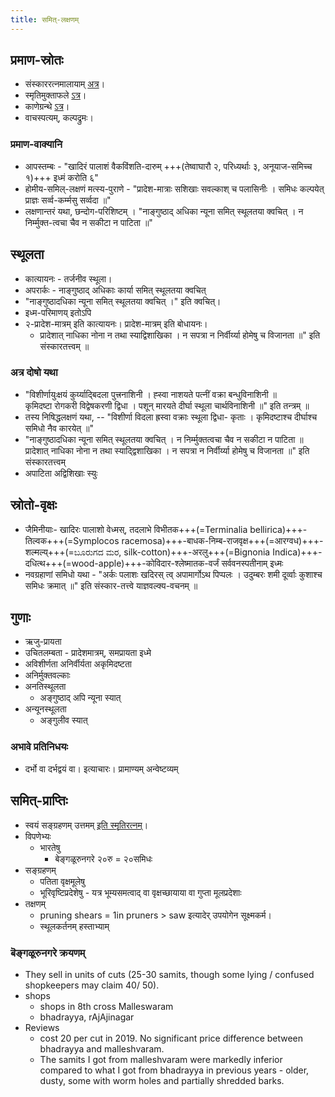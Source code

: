 ```yaml
---
title: समित्-लक्षणम्
---
```


## प्रमाण-स्रोतः
- संस्काररत्नमालायाम् [अत्र](https://archive.org/stream/Anandashram_Samskrita_Granthavali_Anandashram_Sanskrit_Series/ASS_039_Samskara_Ratnamala_of_Bhatta_Gopinatha_Dikshita_Part_1_-_KS_Agase_1899#page/n68/mode/1up)।
- स्मृतिमुक्ताफले [ऽत्र](https://archive.org/stream/smRti-muktA-phalam/SMP2_aahnika#page/n156/mode/1up)।
- काणेग्रन्थे [ऽत्र]( https://archive.org/stream/HistoryOfDharmasastraancientAndMediaevalReligiousAndCivilLawV.2.1/Kane_A-History-of-Dharmasastra-v2-1_1941#page/n365/mode/1up)।
- वाचस्पत्यम्, कल्पद्रुमः।

### प्रमाण-वाक्यानि
- आपस्तम्बः - "खादिरं पालाशं वैकविंशति-दारुम् +++(तेष्वाघारौ २, परिध्यर्थाः ३, अनूयाज-समिच्च १)+++ इध्मं करोति ६"
- होमीय-समिल्-लक्षणं मत्स्य-पुराणे - "प्रादेश-मात्राः सशिखाः सवल्काश् च पलासिनीः । समिधः कल्पयेत् प्राज्ञः सर्व्व-कर्म्मसु सर्व्वदा ॥"
- लक्षणान्तरं यथा, छन्दोग-परिशिष्टम् । "नाङ्गुष्ठाद् अधिका न्यूना समित् स्थूलतया क्वचित् । न निर्म्मुक्त-त्वचा चैव न सकीटा न पाटिता ॥"

## स्थूलता

- कात्यायनः - तर्जनीव स्थूला।
- अपरार्कः - नाङ्गुष्ठाद् अधिकाः कार्या समित् स्थूलतया क्वचित्
- "नाङ्गुष्ठादधिका न्यूना समित् स्थूलतया क्वचित् ।" इति क्वचित्।
- इध्म-परिमाणय् इतोऽपि
- २-प्रादेश-मात्रम् इति कात्यायनः। प्रादेश-मात्रम् इति बोधायनः।
  - प्रादेशात् नाधिका नोना न तथा स्याद्विशाखिका । न सपत्रा न निर्वीर्य्या होमेषु च विजानता ॥" इति संस्कारतत्त्वम् ॥

### अत्र दोषो यथा

- "विशीर्णायुःक्षयं कुर्य्याद्बिदला पुत्त्रनाशिनी । ह्स्वा नाशयते पत्नीं वक्रा बन्धुविनाशिनी ॥   
कृमिदष्टा रोगकरी विद्वेषकरणी द्विधा । पशून् मारयते दीर्घा स्थूला चार्थविनाशिनी ॥" इति तन्त्रम् ॥
- तस्य निषिद्धलक्षणं यथा, -- "विशीर्णा विदला ह्रस्वा वक्राः स्थूला द्विधा- कृताः । कृमिदष्टाश्च दीर्घाश्च समिधो नैव कारयेत् ॥"
- "नाङ्गुष्ठादधिका न्यूना समित् स्थूलतया क्वचित् । न निर्म्मुक्तत्वचा चैव न सकीटा न पाटिता ॥ प्रादेशात् नाधिका नोना न तथा स्याद्द्विशाखिका । न सपत्रा न निर्वीर्य्या होमेषु च विजानता ॥" इति संस्कारतत्त्वम्
- अपाटिता अद्विशिखाः स्युः

## स्रोतो-वृक्षः
- जैमिनीयाः-  खादिरः पालाशो वेध्मस्, तदलाभे विभीतक+++(=Terminalia bellirica)+++-तिल्वक+++(=Symplocos racemosa)+++-बाधक-निम्ब-राजवृक्ष+++(=आरग्वध)+++-शल्मल्य्+++(=ಬೂರುಗದ ಮರ, silk-cotton)+++-अरलु+++(=Bignonia Indica)+++-दधित्थ+++(=wood-apple)+++-कोविदार-श्लेष्मातक-वर्जं सर्ववनस्पतीनाम् इध्मः
- नवग्रहाणां समिधो यथा - "अर्कः पलाशः खदिरस् त्व् अपामार्गोऽथ पिप्पलः । उदुम्बरः शमी दूर्व्वाः कुशाश्च समिधः क्रमात् ॥" इति संस्कार-तत्त्वे याज्ञवल्क्य-वचनम् ॥

## गुणाः
- ऋजु-प्रायता
- उचितलम्बता - प्रादेशमात्रम्, समप्रायता इध्मे
- अविशीर्णता अनिर्वीर्यता अकृमिदष्टता
- अनिर्मुक्तवल्काः
- अनतिस्थूलता
  - अङ्गुष्ठाद् अपि न्यूना स्यात्
- अन्यूनस्थूलता
  - अङ्गुलीव स्यात्

### अभावे प्रतिनिधयः
- दर्भो वा दर्भद्वयं वा। इत्याचारः। प्रामाण्यम् अन्वेष्टव्यम्

## समित्-प्राप्तिः
- स्वयं सङ्ग्रहणम् उत्तमम् [इति स्मृतिरत्नम्](https://archive.org/stream/smRti-muktA-phalam/SMP2_aahnika#page/n157/mode/1up)।
- विपणेभ्यः
  - भारतेषु
    - बेङ्गळूरुनगरे २०रु = २०समिधः
- सङ्ग्रहणम्
  - पतिता वृक्षमूलेषु 
  - भूरिवृष्टिप्रदेशेषु - यत्र भूम्यसमत्वाद् वा वृक्षच्छायाया वा गुप्ता मूलप्रदेशाः
- तक्षणम्
  - pruning shears = 1in pruners > saw इत्यादेर् उपयोगेन सूक्ष्मकर्म।
  - स्थूलकर्तनम् हस्ताभ्याम्

### बॆङ्गळूरुनगरे क्रयणम्
- They sell in units of cuts (25-30 samits, though some lying / confused shopkeepers may claim 40/ 50).
- shops
  - shops in 8th cross Malleswaram
  - bhadrayya, rAjAjinagar
- Reviews
  - cost 20 per cut in 2019. No significant price difference between bhadrayya and malleshvaram.
  - The samits I got from malleshvaram were markedly inferior compared to what I got from bhadrayya in previous years - older, dusty, some with worm holes and partially shredded barks.
